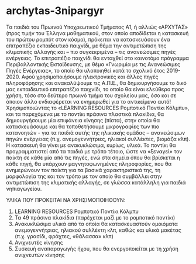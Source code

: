 # archytas-3nipargyr
Τα παιδιά του Πρωινού Υποχρεωτικού Τμήματος Α1, ή αλλιώς «ΑΡΧΥΤΑΣ» (προς τιμήν του Έλληνα μαθηματικού, στον οποίο αποδίδεται η κατασκευή του πρώτου ρομπότ στον κόσμο), πρόκειται να κατασκευάσουν ένα επιτραπέζιο εκπαιδευτικό παιχνίδι, με θέμα την αντιμετώπιση της κλιματικής αλλαγής και – πιο συγκεκριμένα – τις ανανεώσιμες πηγές ενέργειας. Το επιτραπέζιο παιχνίδι θα ενταχθεί στο καινοτόμο πρόγραμμα Περιβαλλοντικής Εκπαίδευσης, με θέμα «Γνωριμία με τις Ανανεώσιμες Πηγές Ενέργειας», το οποίο θα υλοποιηθεί κατά το σχολικό έτος 2019-2020.
Αφού χρησιμοποιήσουμε ηλεκτρονικές και άλλες πηγές πληροφόρησης και ανακαλύψουμε τις Α.Π.Ε., θα δημιουργήσουμε το δικό μας εκπαιδευτικό επιτραπέζιο παιχνίδι, το οποίο θα είναι ελεύθερο προς χρήση, τόσο στο δεύτερο πρωινό τμήμα του σχολείου μας, όσο και σε όποιον άλλο ενδιαφέρεται να ενημερωθεί για το αντικείμενο αυτό! 
Χρησιμοποιώντας το «LEARNING RESOURCES Ρομποτικό Ποντίκι Κόλμπυ», και τα παρεχόμενα με το ποντίκι πράσινα πλαστικά πλακίδια, θα δημιουργήσουμε μία επιφάνεια κίνησης (πίστα), στην οποία θα κατασκευάσουμε και θα τοποθετήσουμε μικρογραφίες των πιο κατανοητών - για τα παιδιά αυτής της ηλικιακής ομάδας – ανανεώσιμων πηγών ενέργειας (π.χ. ανεμογεννήτριες, ηλιακοί συλλέκτες, βιομάζα κλπ). Η κατασκευή θα γίνει με ανακυκλώσιμα, κυρίως, υλικά. 
Το ποντίκι θα προγραμματιστεί από τα παιδιά με τρόπο τέτοιο, ώστε να «ξεναγεί» τον παίκτη σε κάθε μία από τις πηγές, ενώ στα σημεία όπου θα βρίσκεται η κάθε πηγή, θα υπάρχουν μαγνητοφωνημένες πληροφορίες, που θα ενημερώνουν τον παίκτη για τα βασικά χαρακτηριστικά της, τη μορφολογία της και τον τρόπο με τον οποίο θα συμβάλλει στην αντιμετώπιση της κλιματικής αλλαγής, σε γλώσσα κατάλληλη για παιδιά νηπιαγωγείου.

ΥΛΙΚΑ ΠΟΥ ΠΡΟΚΕΙΤΑΙ ΝΑ ΧΡΗΣΙΜΟΠΟΙΗΘΟΥΝ:
1.	LEARNING RESOURCES Ρομποτικό Ποντίκι Κόλμπυ
2.	Τα 49 πράσινα πλακίδια (παρέχεται μαζί με το ρομποτικό ποντίκι)
3.	Ανακυκλώσιμα υλικά από τα οποία θα κατασκευαστούν ομοιόματα ανεμογεννήτριας, ηλιακού συλλέκτη κλπ, καθώς και υλικά μακέτας (π.χ. γρασίδι, φράχτες, «θάλασσα» κλπ)
4.	Ανιχνευτές κίνησης 
5.	Συσκευή αναπαραγωγής ήχου, που θα ενεργοποιείται με τη χρήση ανιχνευτών κίνησης
